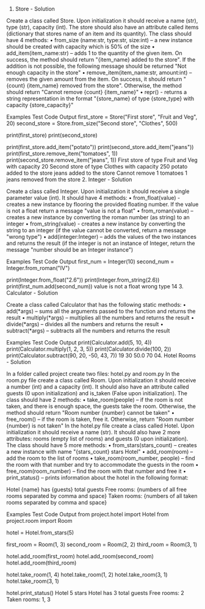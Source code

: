 1. Store - Solution

Create a class called Store. Upon initialization it should receive a name (str), type (str), capacity (int). The store should also have an attribute called items (dictionary that stores name of an item and its quantity). The class should have 4 methods:
• from_size (name:str, type:str, size:int) – a new instance should be created with capacity which is 50% of the size
• add_item(item_name:str) – adds 1 to the quantity of the given item. On success, the method should return "{item_name} added to the store". If the addition is not possible, the following message should be returned "Not enough capacity in the store"
• remove_item(item_name:str, amount:int) – removes the given amount from the item. On success, it should return "{count} {item_name} removed from the store". Otherwise, the method should return "Cannot remove {count} {item_name}"
• repr() - returns a string representation in the format "{store_name} of type {store_type} with capacity {store_capacity}"

Examples
Test Code 	Output
first_store = Store("First store", "Fruit and Veg", 20)
second_store = Store.from_size("Second store", "Clothes", 500)

print(first_store)
print(second_store)

print(first_store.add_item("potato"))
print(second_store.add_item("jeans"))
print(first_store.remove_item("tomatoes", 1))
print(second_store.remove_item("jeans", 1)) 	First store of type Fruit and Veg with capacity 20
Second store of type Clothes with capacity 250
potato added to the store
jeans added to the store
Cannot remove 1 tomatoes
1 jeans removed from the store
2. Integer - Solution

Create a class called Integer. Upon initialization it should receive a single parameter value (int). It should have 4 methods:
• from_float(value) - creates a new instance by flooring the provided floating number. If the value is not a float return a message "value is not a float"
• from_roman(value) – creates a new instance by converting the roman number (as string) to an integer
• from_string(value) - creates a new instance by converting the string to an integer (if the value cannot be converted, return a message "wrong type")
• add(integer:Integer) – adds the values of the two instances and returns the result (if the integer is not an instance of Integer, return the message "number should be an Integer instance")

Examples
Test Code 	Output
first_num = Integer(10)
second_num = Integer.from_roman("IV")

print(Integer.from_float("2.6"))
print(Integer.from_string(2.6))
print(first_num.add(second_num)) 	value is not a float
wrong type
14
3. Calculator - Solution

Create a class called Calculator that has the following static methods:
• add(*args) – sums all the arguments passed to the function and returns the result
• multiply(*args) – multiplies all the numbers and returns the result
• divide(*args) – divides all the numbers and returns the result
• subtract(*args) – subtracts all the numbers and returns the result

Examples
Test Code 	Output
print(Calculator.add(5, 10, 4))
print(Calculator.multiply(1, 2, 3, 5))
print(Calculator.divide(100, 2))
print(Calculator.subtract(90, 20, -50, 43, 7)) 	19
30
50.0
70
04. Hotel Rooms - Solution

In a folder called project create two files: hotel.py and room.py
In the room.py file create a class called Room. Upon initialization it should receive a number (int) and a capacity (int). It should also have an attribute called guests (0 upon initialization) and is_taken (False upon initialization). The class should have 2 methods:
• take_room(people) – if the room is not taken, and there is enough space, the guests take the room. Otherwise, the method should return "Room number {number} cannot be taken"
• free_room() – if the room is taken, free it. Otherwise, return "Room number {number} is not taken"
In the hotel.py file create a class called Hotel. Upon initialization it should receive a name (str). It should also have 2 more attributes: rooms (empty list of rooms) and guests (0 upon initialization). The class should have 5 more methods:
• from_stars(stars_count) – creates a new instance with name "{stars_count} stars Hotel"
• add_room(room) – add the room to the list of rooms
• take_room(room_number, people) – find the room with that number and try to accommodate the guests in the room
• free_room(room_number) – find the room with that number and free it
• print_status() – prints information about the hotel in the following format:

Hotel {name} has {guests} total guests
Free rooms: {numbers of all free rooms separated by comma and space}
Taken rooms: {numbers of all taken rooms separated by comma and space}

Examples
Test Code 	Output
from project.hotel import Hotel
from project.room import Room

hotel = Hotel.from_stars(5)

first_room = Room(1, 3)
second_room = Room(2, 2)
third_room = Room(3, 1)

hotel.add_room(first_room)
hotel.add_room(second_room)
hotel.add_room(third_room)

hotel.take_room(1, 4)
hotel.take_room(1, 2)
hotel.take_room(3, 1)
hotel.take_room(3, 1)

hotel.print_status() 	Hotel 5 stars Hotel has 3 total guests
Free rooms: 2
Taken rooms: 1, 3
